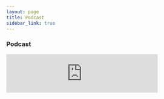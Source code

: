 ```yaml
---
layout: page
title: Podcast
sidebar_link: true
---
```


### Podcast
<iframe src="https://anchor.fm/legends-of-legion/embed" height="102px" width="400px" frameborder="0" scrolling="no"></iframe>
